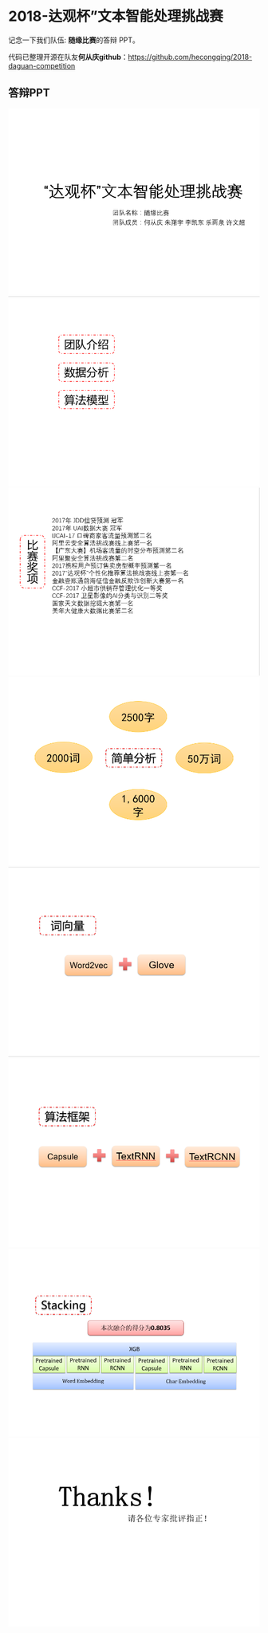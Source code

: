 # 2018-达观杯”文本智能处理挑战赛

记念一下我们队伍: **随缘比赛**的答辩 PPT。

代码已整理开源在队友**何从庆github**：https://github.com/hecongqing/2018-daguan-competition


## 答辩PPT

![](./images/幻灯片0.png '')
![](./images/幻灯片1.png '')
![](./images/幻灯片2.png '')
![](./images/幻灯片3.png '')
![](./images/幻灯片4.png '')
![](./images/幻灯片5.png '')
![](./images/幻灯片6.png '')
![](./images/幻灯片7.png '')




